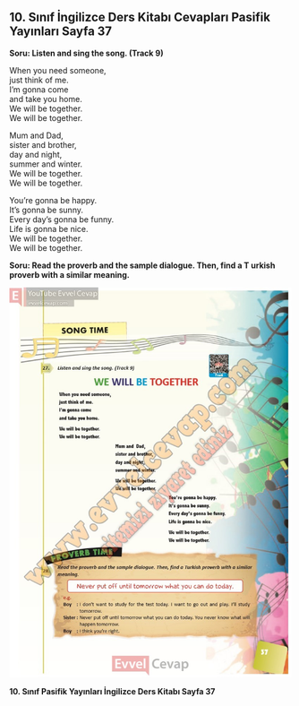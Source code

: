 ## 10. Sınıf İngilizce Ders Kitabı Cevapları Pasifik Yayınları Sayfa 37

**Soru: Listen and sing the song. (Track 9)**

When you need someone,  
 just think of me.  
 I’m gonna come  
 and take you home.  
 We will be together.  
 We will be together.

Mum and Dad,  
 sister and brother,  
 day and night,  
 summer and winter.  
 We will be together.  
 We will be together.

You’re gonna be happy.  
 It’s gonna be sunny.  
 Every day’s gonna be funny.  
 Life is gonna be nice.  
 We will be together.  
 We will be together.

**Soru: Read the proverb and the sample dialogue. Then, find a T urkish proverb with a similar meaning.**

![10-sinif-ingilizce-ders-kitabi-cevaplari-pasifik-sayfa-37](./image1.webp)

**10. Sınıf Pasifik Yayınları İngilizce Ders Kitabı Sayfa 37**